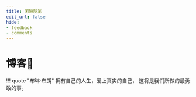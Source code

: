 ```yaml
---
title: 闲隙随笔
edit_url: false
hide:
- feedback
- comments
---
```


# 博客📕

!!! quote "布琳·布朗"
    拥有自己的人生，爱上真实的自己，
    这将是我们所做的最勇敢的事。
